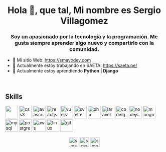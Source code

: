 <h1 align = "center"> Hola 👋, que tal, Mi nombre es Sergio Villagomez </h1>
<h3 align = "center"> Soy un apasionado por la tecnología y la programación. Me gusta siempre aprender algo nuevo y compartirlo con la comunidad. </h3>

<!-- <p align = "left"> <img src = "https://komarev.com/ghpvc/?username=smavo" alt="smavo" /> </p> -->
- 📝 Mi sitio Web: https://smavodev.com
- 🔭 Actualmente estoy trabajando en SAETA: https://saeta.pe/
- 🌱 Actualmente estoy aprendiendo **Python | Django**
<br/>

<h2> <strong>Skills</strong>  </h2>
<p align="left">

<!-- <h3> <strong> Programming Language </strong> </h3> -->
<!--<img src="https://devicons.github.io/devicon/devicon.git/icons/typescript/typescript-original.svg" alt="typescript" width="40" height="40"/>-->

<!--<h3> <strong> Frontend Development </strong> </h3> -->
<img src="https://smavodev.com/smavodev/iconos/html5-original.svg" width="40" height = "40" />
<img src="https://smavodev.com/smavodev/iconos/css3-original.svg" alt="css3" width="40" height="40" />
<img src="https://smavodev.com/smavodev/iconos/javascript-original.svg" alt="javascript" width="40" height="40"/>
<img src="https://smavodev.com/smavodev/iconos/react-original.svg" alt="reactjs" width="40" height="40"/>
<img src="https://smavodev.com/smavodev/iconos/vuejs-original.svg" alt="vuejs" width="40" height="40"/>
<img src="https://smavodev.com/smavodev/iconos/svelte-original.svg" alt="svelte" width="40" height="40"/>
<img src="https://smavodev.com/smavodev/iconos/php-plain.svg" alt="php" width="40" height="40"/>
<img src="https://smavodev.com/smavodev/iconos/laravel-plain-wordmark.svg" alt="laravel" width="40" height="40" />
<img src="https://smavodev.com/smavodev/iconos/codeigniter-plain-wordmark.svg" alt="codeigniter" width="40" height="40" />
  
<!--<img src="https://smavodev.s3.amazonaws.com/iconos/angularjs-original.svg" alt="angularjs" width="40" height="40" />-->
  
<!-- <img src="https://devicons.github.io/devicon/devicon.git/icons/sass/sass-original.svg" alt="sass" width="40" height="40"/> -->
<!-- <img src="https://devicon.dev/devicon.git/icons/less/less-plain-wordmark.svg" alt="less" width="40" height="40"/> -->
<!-- <img src="https://devicon.dev/devicon.git/icons/stylus/stylus-original.svg" alt="Stylus" width="40" height="40"/> -->

<!-- <img src="https://devicon.dev/devicon.git/icons/bootstrap/bootstrap-plain.svg" alt="bootstrap" width="40" height="40"/> -->
<!--<img src="https://devicons.github.io/devicon/devicon.git/icons/webpack/webpack-original.svg" alt="webpack" width="40" height="40"/>-->


<!-- <h3> <strong> Backend  Development </strong> </h3> -->
<!-- <img src="https://smavodev.s3.amazonaws.com/iconos/python-original.svg" alt="python" width="40" height="40" /> -->
<img src="https://smavodev.com/smavodev/iconos/nodejs-original-wordmark.svg" alt="nodejs" width="40" height="40"/>

<!--<img src="https://devicons.github.io/devicon/devicon.git/icons/express/express-original-wordmark.svg" alt="express" width="40" height="40"/> -->


<!-- <h3> <strong> Data Base  </strong> </h3> -->
<img src="https://smavodev.com/smavodev/iconos/mongodb-original-wordmark.svg" alt="mongodb" width="40" height="40"/>
<img src="https://smavodev.com/smavodev/iconos/mysql-original-wordmark.svg" alt="mysql" width="40" height="40"/>
<img src="https://smavodev.com/smavodev/iconos/postgresql-original-wordmark.svg" alt="postgresql" width="40" height="40"/>

<!-- <h3> <strong> CI/CD </strong> </h3> -->
<img src="https://smavodev.com/smavodev/iconos/amazonwebservices-original-wordmark.svg" alt="aws" width="40" height="40"/>

<!--<img src="https://smavodev.s3.amazonaws.com/iconos/azure.svg" alt="azure" width="40" height="40"/> -->

<!--<img src="https://smavodev.s3.amazonaws.com/iconos/google-cloud+.svg" alt="gcp" width="40" height="40"/> -->


<!--<h3> <strong> Software </strong> </h3>-->
<!--<h3> <strong> S.O </strong> </h3> -->

<img src="https://smavodev.com/smavodev/iconos/linux-original.svg" alT="linux" width="40" height="40"/>
<img src="https://smavodev.com/smavodev/iconos/git-original.svg" alt = "git" width = "40" height = "40" />

</p>

<!-- <p align="left">
<img src="https://github-readme-stats.vercel.app/api/top-langs/?username=smavo&layout=compact" alt="smavo"/>
<img src="https://github-readme-stats.vercel.app/api?username=smavo&show_icons=true" alt="smavo"/>
</p> -->

<p align="center">
<a href="https://twitter.com/smavodev" target="blank">
<img align="center" src="https://smavodev.com/smavodev/iconos/twitter-original.svg" alt="smavo" height="30" width="30" /></a>

<a href="https://linkedin.com/in/smavodev" target="blank">
<img align="center" src="https://smavodev.com/smavodev/iconos/linkedin-original.svg" alt="smavo" height="30" width="30"/></a>

<a href="https://instagram.com/smavodev" target="blank">
<img align="center" src="https://cdn.jsdelivr.net/npm/simple-icons@3.0.1/icons/instagram.svg" alt="smavo" height="30" width="30" /></a>
</p>
